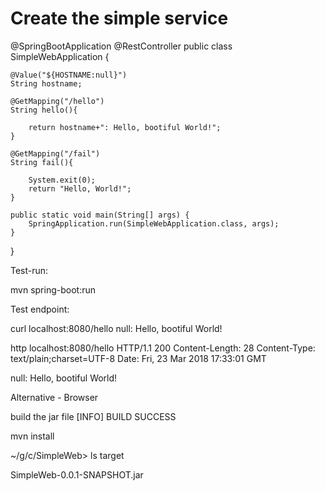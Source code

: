 # Create the simple service

@SpringBootApplication
@RestController
public class SimpleWebApplication {

	@Value("${HOSTNAME:null}")
	String hostname;

	@GetMapping("/hello")
	String hello(){

		return hostname+": Hello, bootiful World!";
	}
	
	@GetMapping("/fail")
	String fail(){
		
		System.exit(0);
		return "Hello, World!";
	}

	public static void main(String[] args) {
		SpringApplication.run(SimpleWebApplication.class, args);
	}
}

Test-run: 

mvn spring-boot:run 

Test endpoint:

curl localhost:8080/hello
null: Hello, bootiful World!

http localhost:8080/hello
HTTP/1.1 200
Content-Length: 28
Content-Type: text/plain;charset=UTF-8
Date: Fri, 23 Mar 2018 17:33:01 GMT

null: Hello, bootiful World!

Alternative - Browser

build the jar file
[INFO] BUILD SUCCESS

mvn install

~/g/c/SimpleWeb> ls target

SimpleWeb-0.0.1-SNAPSHOT.jar

